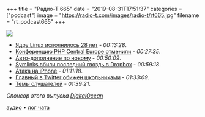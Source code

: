 +++
title = "Радио-Т 665"
date = "2019-08-31T17:51:37"
categories = ["podcast"]
image = "https://radio-t.com/images/radio-t/rt665.jpg"
filename = "rt_podcast665"
+++

![](https://radio-t.com/images/radio-t/rt665.jpg)

- [Ядру Linux исполнилось 28 лет](http://www.opennet.ru/opennews/art.shtml?num=51355) - *00:13:28*.
- [Конференцию PHP Central Europe отменили](https://habr.com/ru/company/solarsecurity/blog/465591/) - *00:27:35*.
- [Авто-дополнение по новому](https://tabnine.com/blog/local) - *00:50:09*.
- [Symlinks вбили последний гвоздь в Dropbox](https://help.dropbox.com/installs-integrations/sync-uploads/symlinks) - *00:59:18*.
- [Атака на iPhone](https://www.forbes.com/sites/zakdoffman/2019/08/30/google-shocks-1-billion-iphone-users-with-malicious-hack-warning/) - *01:11:18*.
- [Главный в Twitter обижен школьниками](https://techcrunch.com/2019/08/30/someone-hacked-jack-dorseys-own-twitter-account/) - *01:33:09*.
- [Темы слушателей](https://radio-t.com/p/2019/08/28/prep-665/) - *01:39:21*.

*Спонсор этого выпуска [DigitalOcean](https://do.co/radiot)*


[аудио](https://cdn.radio-t.com/rt_podcast665.mp3) • [лог чата](https://chat.radio-t.com/logs/radio-t-665.html)
<audio src="https://cdn.radio-t.com/rt_podcast665.mp3" preload="none"></audio>
